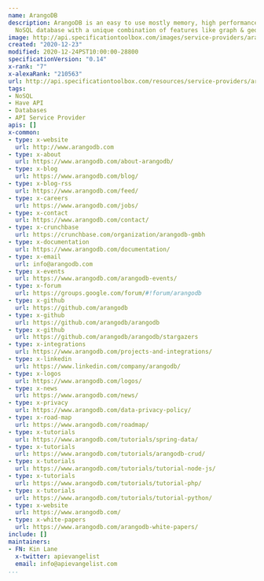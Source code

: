 ```yaml
---
name: ArangoDB
description: ArangoDB is an easy to use mostly memory, high performance, open source
  NoSQL database with a unique combination of features like graph & geo algorithms.
image: http://api.specificationtoolbox.com/images/service-providers/arangodb.jpg
created: "2020-12-23"
modified: 2020-12-24PST10:00:00-28800
specificationVersion: "0.14"
x-rank: "7"
x-alexaRank: "210563"
url: http://api.specificationtoolbox.com/resources/service-providers/arangodb/
tags:
- NoSQL
- Have API
- Databases
- API Service Provider
apis: []
x-common:
- type: x-website
  url: http://www.arangodb.com
- type: x-about
  url: https://www.arangodb.com/about-arangodb/
- type: x-blog
  url: https://www.arangodb.com/blog/
- type: x-blog-rss
  url: https://www.arangodb.com/feed/
- type: x-careers
  url: https://www.arangodb.com/jobs/
- type: x-contact
  url: https://www.arangodb.com/contact/
- type: x-crunchbase
  url: https://crunchbase.com/organization/arangodb-gmbh
- type: x-documentation
  url: https://www.arangodb.com/documentation/
- type: x-email
  url: info@arangodb.com
- type: x-events
  url: https://www.arangodb.com/arangodb-events/
- type: x-forum
  url: https://groups.google.com/forum/#!forum/arangodb
- type: x-github
  url: https://github.com/arangodb
- type: x-github
  url: https://github.com/arangodb/arangodb
- type: x-github
  url: https://github.com/arangodb/arangodb/stargazers
- type: x-integrations
  url: https://www.arangodb.com/projects-and-integrations/
- type: x-linkedin
  url: https://www.linkedin.com/company/arangodb/
- type: x-logos
  url: https://www.arangodb.com/logos/
- type: x-news
  url: https://www.arangodb.com/news/
- type: x-privacy
  url: https://www.arangodb.com/data-privacy-policy/
- type: x-road-map
  url: https://www.arangodb.com/roadmap/
- type: x-tutorials
  url: https://www.arangodb.com/tutorials/spring-data/
- type: x-tutorials
  url: https://www.arangodb.com/tutorials/arangodb-crud/
- type: x-tutorials
  url: https://www.arangodb.com/tutorials/tutorial-node-js/
- type: x-tutorials
  url: https://www.arangodb.com/tutorials/tutorial-php/
- type: x-tutorials
  url: https://www.arangodb.com/tutorials/tutorial-python/
- type: x-website
  url: https://www.arangodb.com/
- type: x-white-papers
  url: https://www.arangodb.com/arangodb-white-papers/
include: []
maintainers:
- FN: Kin Lane
  x-twitter: apievangelist
  email: info@apievangelist.com
...
```


